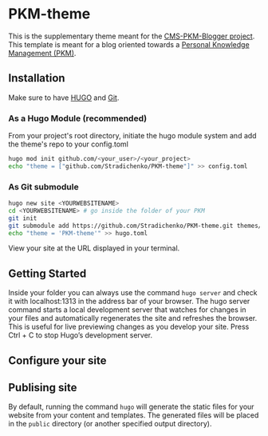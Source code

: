# PKM-theme
This is the supplementary theme meant for the [CMS-PKM-Blogger project](https://github.com/Stradichenko/PKM-Blogger/tree/main). This template is meant for a blog oriented towards a [Personal Knowledge Management (PKM)](https://www.wikiwand.com/en/Personal_knowledge_management). 

## Installation
Make sure to have [HUGO](https://gohugo.io/installation/) and [Git](https://git-scm.com/book/en/v2/Getting-Started-Installing-Git).

### As a Hugo Module (recommended)
From your project's root directory, initiate the hugo module system and add the theme's repo to your config.toml
```bash
hugo mod init github.com/<your_user>/<your_project>
echo "theme = ["github.com/Stradichenko/PKM-theme"]" >> config.toml
```

### As Git submodule
```bash
hugo new site <YOURWEBSITENAME>
cd <YOURWEBSITENAME> # go inside the folder of your PKM
git init
git submodule add https://github.com/Stradichenko/PKM-theme.git themes/PKM-theme
echo "theme = 'PKM-theme'" >> hugo.toml
```

View your site at the URL displayed in your terminal. 

## Getting Started
Inside your <YOURWEBSITENAME> folder you can always use the command `hugo server` and check it with localhost:1313 in the address bar of your browser. The hugo server command starts a local development server that watches for changes in your files and automatically regenerates the site and refreshes the browser. This is useful for live previewing changes as you develop your site. Press Ctrl + C to stop Hugo’s development server.

## Configure your site

## Publising site
By default, running the command `hugo` will generate the static files for your website from your content and templates. The generated files will be placed in the `public` directory (or another specified output directory).
